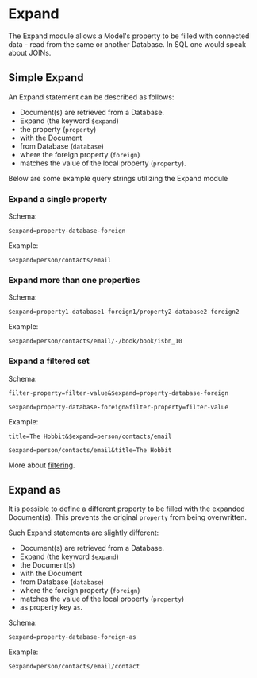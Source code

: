 Expand
======

The Expand module allows a Model's property to be filled with connected data - read from the same or another Database. In SQL one would speak about JOINs.


Simple Expand
-------------

An Expand statement can be described as follows:

- Document(s) are retrieved from a Database.
- Expand (the keyword `$expand`)
- the property (`property`)
- with the Document
- from Database (`database`)
- where the foreign property (`foreign`)
- matches the value of the local property (`property`).

Below are some example query strings utilizing the Expand module

### Expand a single property

Schema:

```
$expand=property-database-foreign
```


Example:

```
$expand=person/contacts/email
```


### Expand more than one properties

Schema:

```
$expand=property1-database1-foreign1/property2-database2-foreign2
```


Example:

```
$expand=person/contacts/email/-/book/book/isbn_10
```

### Expand a filtered set

Schema:

```
filter-property=filter-value&$expand=property-database-foreign

$expand=property-database-foreign&filter-property=filter-value
```


Example:

```
title=The Hobbit&$expand=person/contacts/email

$expand=person/contacts/email&title=The Hobbit
```

More about [filtering](http://stairtower.cundd.net/Docs/Search/).


Expand as
---------

It is possible to define a different property to be filled with the expanded Document(s). This prevents the original `property` from being overwritten.

Such Expand statements are slightly different:

- Document(s) are retrieved from a Database.
- Expand (the keyword `$expand`)
- the Document(s)
- with the Document
- from Database (`database`)
- where the foreign property (`foreign`)
- matches the value of the local property (`property`)
- as property key `as`.

Schema:

```
$expand=property-database-foreign-as
```


Example:

```
$expand=person/contacts/email/contact
```
